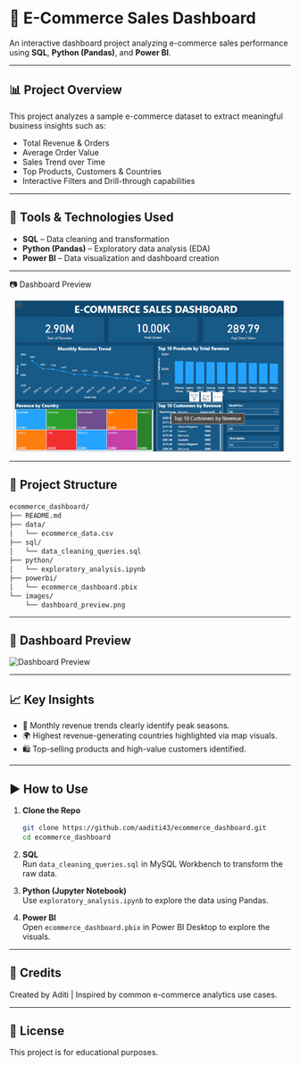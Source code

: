 
# 🛒 E-Commerce Sales Dashboard

An interactive dashboard project analyzing e-commerce sales performance using **SQL**, **Python (Pandas)**, and **Power BI**.

---

## 📊 Project Overview

This project analyzes a sample e-commerce dataset to extract meaningful business insights such as:

- Total Revenue & Orders
- Average Order Value
- Sales Trend over Time
- Top Products, Customers & Countries
- Interactive Filters and Drill-through capabilities

---

## 🧰 Tools & Technologies Used

- **SQL** – Data cleaning and transformation
- **Python (Pandas)** – Exploratory data analysis (EDA)
- **Power BI** – Data visualization and dashboard creation

---

 📷 Dashboard Preview

![Dashboard Screenshot](ecommerce_preview.png)

---


## 📁 Project Structure

```
ecommerce_dashboard/
├── README.md
├── data/
│   └── ecommerce_data.csv
├── sql/
│   └── data_cleaning_queries.sql
├── python/
│   └── exploratory_analysis.ipynb
├── powerbi/
│   └── ecommerce_dashboard.pbix
└── images/
    └── dashboard_preview.png
```

---

## 📸 Dashboard Preview

![Dashboard Preview](images/dashboard_preview.png)

---

## 📈 Key Insights

- 📅 Monthly revenue trends clearly identify peak seasons.
- 🌍 Highest revenue-generating countries highlighted via map visuals.
- 🛍 Top-selling products and high-value customers identified.

---

## ▶️ How to Use

1. **Clone the Repo**  
   ```bash
   git clone https://github.com/aaditi43/ecommerce_dashboard.git
   cd ecommerce_dashboard
   ```

2. **SQL**  
   Run `data_cleaning_queries.sql` in MySQL Workbench to transform the raw data.

3. **Python (Jupyter Notebook)**  
   Use `exploratory_analysis.ipynb` to explore the data using Pandas.

4. **Power BI**  
   Open `ecommerce_dashboard.pbix` in Power BI Desktop to explore the visuals.

---

## 📌 Credits

Created by Aditi | Inspired by common e-commerce analytics use cases.

---

## 📜 License

This project is for educational purposes.

